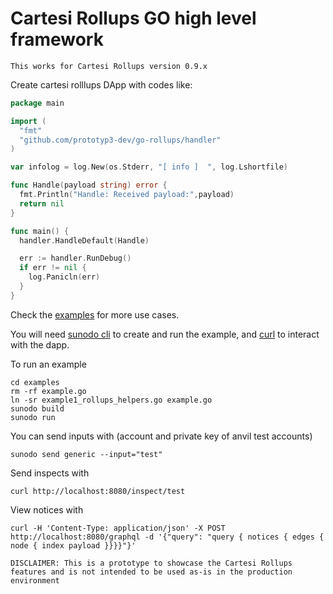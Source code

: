 # Cartesi Rollups GO high level framework

```
This works for Cartesi Rollups version 0.9.x
```

Create cartesi rolllups DApp with codes like:

```go
package main

import (
  "fmt"
  "github.com/prototyp3-dev/go-rollups/handler"
)

var infolog = log.New(os.Stderr, "[ info ]  ", log.Lshortfile)

func Handle(payload string) error {
  fmt.Println("Handle: Received payload:",payload)
  return nil
}

func main() {
  handler.HandleDefault(Handle)

  err := handler.RunDebug()
  if err != nil {
    log.Panicln(err)
  }
}
```

Check the [examples](examples) for more use cases. 

You will need [sunodo cli](https://github.com/sunodo/sunodo/tree/main/apps/cli) to create and run the example, and [curl](https://curl.se/) to interact with the dapp.

To run an example 

```shell
cd examples
rm -rf example.go
ln -sr example1_rollups_helpers.go example.go
sunodo build
sunodo run
```

You can send inputs with (account and private key of anvil test accounts)

```shell
sunodo send generic --input="test"
```

Send inspects with

```shell
curl http://localhost:8080/inspect/test
```

View notices with 

```shell
curl -H 'Content-Type: application/json' -X POST http://localhost:8080/graphql -d '{"query": "query { notices { edges { node { index payload }}}}"}'
```

```
DISCLAIMER: This is a prototype to showcase the Cartesi Rollups features and is not intended to be used as-is in the production environment
```
